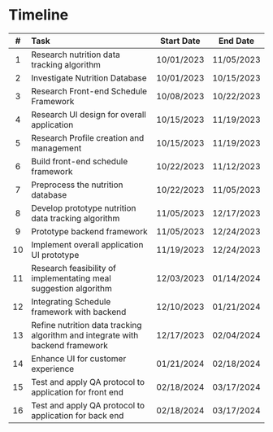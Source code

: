 # Timeline
| # | Task | Start Date | End Date |
|:---:|:-----|:----------:|:--------:|
| 1 | Research nutrition data tracking algorithm | 10/01/2023 | 11/05/2023 |
| 2 | Investigate Nutrition Database | 10/01/2023 | 10/15/2023 |
| 3 | Research Front-end Schedule Framework | 10/08/2023 | 10/22/2023 |
| 4 | Research UI design for overall application | 10/15/2023 | 11/19/2023 |
| 5 | Research Profile creation and management | 10/15/2023 | 11/19/2023 |
| 6 | Build front-end schedule framework | 10/22/2023 | 11/12/2023 |
| 7 | Preprocess the nutrition database | 10/22/2023 | 11/05/2023 |
| 8 | Develop prototype nutrition data tracking algorithm | 11/05/2023 | 12/17/2023 |
| 9 | Prototype backend framework | 11/05/2023 | 12/24/2023 |
| 10 | Implement overall application UI prototype | 11/19/2023 | 12/24/2023 | 
| 11 | Research feasibility of implementating meal suggestion algorithm | 12/03/2023 | 01/14/2024 |
| 12 | Integrating Schedule framework with backend | 12/10/2023 | 01/21/2024 |
| 13 | Refine nutrition data tracking algorithm and integrate with backend framework | 12/17/2023 | 02/04/2024 |
| 14 | Enhance UI for customer experience | 01/21/2024 | 02/18/2024 |
| 15 | Test and apply QA protocol to application for front end | 02/18/2024 | 03/17/2024 |
| 16 | Test and apply QA protocol to application for back end | 02/18/2024 | 03/17/2024 |